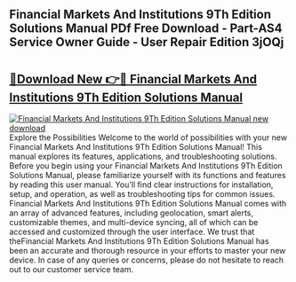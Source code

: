 ## Financial Markets And Institutions 9Th Edition Solutions Manual PDf Free Download - Part-AS4 Service Owner Guide - User Repair Edition 3jOQj

# <h2><a href="http://bc98251.oget.top/?id=Financial+Markets+And+Institutions+9Th+Edition+Solutions+Manual">🔗Download New 👉🔴 Financial Markets And Institutions 9Th Edition Solutions Manual</a></h2>

[![Financial Markets And Institutions 9Th Edition Solutions Manual new download](https://i.imgur.com/5g1atiW.png)](http://bc98251.oget.top/?id=Financial+Markets+And+Institutions+9Th+Edition+Solutions+Manual)
Explore the Possibilities Welcome to the world of possibilities with your new Financial Markets And Institutions 9Th Edition Solutions Manual! This manual explores its features, applications, and troubleshooting solutions. Before you begin using your Financial Markets And Institutions 9Th Edition Solutions Manual, please familiarize yourself with its functions and features by reading this user manual. You'll find clear instructions for installation, setup, and operation, as well as troubleshooting tips for common issues. Financial Markets And Institutions 9Th Edition Solutions Manual comes with an array of advanced features, including geolocation, smart alerts, customizable themes, and multi-device syncing, all of which can be accessed and customized through the user interface. We trust that theFinancial Markets And Institutions 9Th Edition Solutions Manual has been an accurate and thorough resource in your efforts to master your new device. In case of any queries or concerns, please do not hesitate to reach out to our customer service team.

